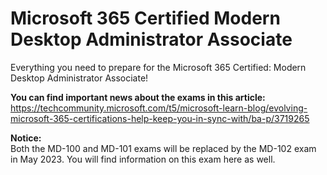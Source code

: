 # Microsoft 365 Certified Modern Desktop Administrator Associate
Everything you need to prepare for the Microsoft 365 Certified: Modern Desktop Administrator Associate!

**You can find important news about the exams in this article:**  
https://techcommunity.microsoft.com/t5/microsoft-learn-blog/evolving-microsoft-365-certifications-help-keep-you-in-sync-with/ba-p/3719265

**Notice:**  
Both the MD-100 and MD-101 exams will be replaced by the MD-102 exam in May 2023. You will find information on this exam here as well.

